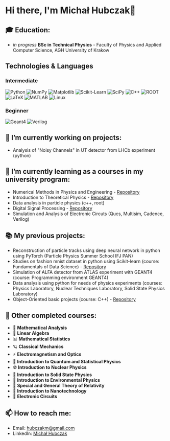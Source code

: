 # Hi there, I'm Michał Hubczak👋  

## 🎓 Education:
- *in progress* **BSc in Technical Physics** - Faculty of Physics and Applied Computer Science, AGH University of Krakow

## Technologies & Languages

### Intermediate
![Python](https://img.shields.io/badge/Python-3776AB?style=for-the-badge&logo=python&logoColor=white)
![NumPy](https://img.shields.io/badge/NumPy-013243?style=for-the-badge&logo=numpy&logoColor=white)
![Matplotlib](https://img.shields.io/badge/Matplotlib-11557C?style=for-the-badge&logo=matplotlib&logoColor=white)
![Scikit-Learn](https://img.shields.io/badge/Scikit--Learn-F7931E?style=for-the-badge&logo=scikit-learn&logoColor=white)
![SciPy](https://img.shields.io/badge/SciPy-8CAAE6?style=for-the-badge&logo=scipy&logoColor=white)
![C++](https://img.shields.io/badge/C++-00599C?style=for-the-badge&logo=c%2B%2B&logoColor=white)
![ROOT](https://img.shields.io/badge/ROOT-000000?style=for-the-badge&logo=cern&logoColor=white)
![LaTeX](https://img.shields.io/badge/LaTeX-008080?style=for-the-badge&logo=latex&logoColor=white)
![MATLAB](https://img.shields.io/badge/MATLAB-0076A8?style=for-the-badge&logo=Mathworks&logoColor=white)
![Linux](https://img.shields.io/badge/Linux-FCC624?style=for-the-badge&logo=linux&logoColor=black)

### Beginner
![Geant4](https://img.shields.io/badge/Geant4-0A0A0A?style=for-the-badge&logo=data:image/svg+xml;base64,&logoColor=white)
![Verilog](https://img.shields.io/badge/Verilog-14354C?style=for-the-badge&logo=verilog&logoColor=white)


## 🔭 I’m currently working on projects:
- Analysis of "Noisy Channels" in UT detector from LHCb experiment (python)

## 🌱 I’m currently learning as a courses in my university program:
- Numerical Methods in Physics and Engineering - [Repository](https://github.com/Michau-H/numerical-methods-in-physics)
- Introduction to Theoretical Physics - [Repository](https://github.com/Michau-H/theoretical-physics)
- Data analysis in particle physics (c++, root)
- Digital Signal Processing - [Repository](https://github.com/Michau-H/digital-signal-processing/tree/main)
- Simulation and Analysis of Electronic Circuts (Qucs, Multisim, Cadence, Verilog)

## 📚 My previous projects:
- Reconstruction of particle tracks using deep neural network in python using PyTorch (Particle Physics Summer School IFJ PAN)
- Studies on fashion mnist dataset in python using Scikit-learn (course: Fundamentals of Data Science) - [Repository](https://github.com/Michau-H/Fundamentals-of-Data-Science)
- Simulation of ALFA detector from ATLAS experiment with GEANT4 (course: Programming environment GEANT4)
- Data analysis using python for needs of physics experiments (courses: Physics Laboratory, Nuclear Techniques Laboratory, Solid State Physics Laboratory)
- Object-Oriented basic projects (course: C++) - [Repository](https://github.com/Michau-H/object-oriented-cpp)

## 📘 Other completed courses:

- 🧮 **Mathematical Analysis**
- 🧊 **Linear Algebra**
- 📊 **Mathematical Statistics**
- 🪐 **Classical Mechanics**
- ⚡ **Electromagnetism and Optics**
- 🧿 **Introduction to Quantum and Statistical Physics**
- ☢️ **Introduction to Nuclear Physics**
- 🧱 **Introduction to Solid State Physics**
- 🌱 **Introduction to Environmental Physics**
- 🌌 **Special and General Theory of Relativity**
- 🧫 **Introduction to Nanotechnology**
- 🔌 **Electronic Circuits**




## 📫 How to reach me:
- Email: [hubczakm@gmail.com](mailto:hubczakm@gmail.com)
- LinkedIn: [Michał Hubczak](www.linkedin.com/in/michal-hubczak)
 <!--
## 📚 Some of my notable repositories:
- [Project 1 - Machine Learning Model](https://github.com/johndoe/project1)
- [Project 2 - Full-Stack Web App](https://github.com/johndoe/project2)
- [Project 3 - C++ Algorithm Library](https://github.com/johndoe/project3)

Feel free to check out my repositories and get in touch if you'd like to collaborate!

-->


